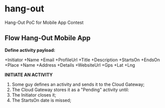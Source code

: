 hang-out
========

Hang-Out PoC for Mobile App Contest



Flow Hang-Out Mobile App
------------------------
**Define activity payload:** 

+Initiator 
 +Name
 +Email
 +ProfileUrl
   +Title 
   +Description 
   +StartsOn 
   +EndsOn 
   +Place 
     +Name 
     +Address 
     +Details 
     +WebsiteUrl 
     +Gps 
        +Lat 
        +Lng 


**INITIATE AN ACTIVITY**
1. Some guy defines an activity and sends it to the Cloud Gateway; 
2. The Cloud Gateway stores it as a "Pending" activity until: 
  1. The Initiator closes it; 
  2. The StartsOn date is missed;
